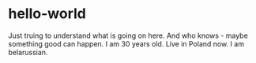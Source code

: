 # hello-world
Just truing to understand what is going on here. And who knows - maybe something good can happen.
I am 30 years old. Live in Poland now. I am belarussian.

